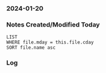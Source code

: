 ### 2024-01-20

### Notes Created/Modified Today
```dataview
LIST 
WHERE file.mday = this.file.cday
SORT file.name asc
```
### Log

